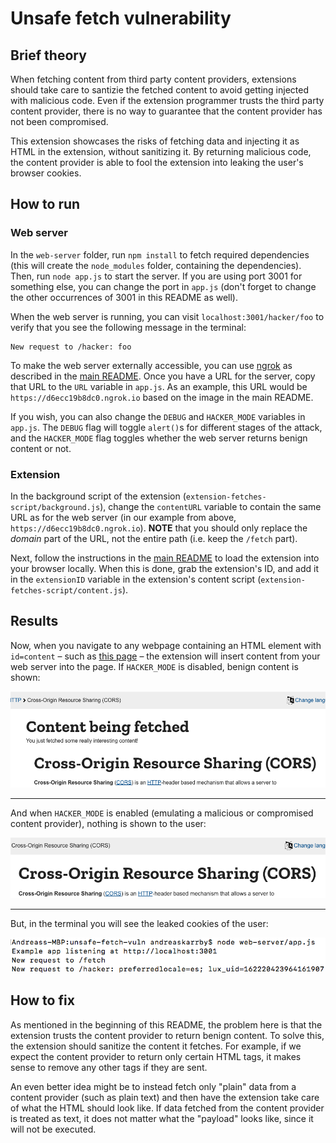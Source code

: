 # Unsafe fetch vulnerability

## Brief theory

When fetching content from third party content providers, extensions should take care to santizie the fetched content to avoid getting injected with malicious code. Even if the extension programmer trusts the third party content provider, there is no way to guarantee that the content provider has not been compromised.

This extension showcases the risks of fetching data and injecting it as HTML in the extension, without sanitizing it. By returning malicious code, the content provider is able to fool the extension into leaking the user's browser cookies.

## How to run

### Web server

In the `web-server` folder, run `npm install` to fetch required dependencies (this will create the `node_modules` folder, containing the dependencies). Then, run `node app.js` to start the server. If you are using port 3001 for something else, you can change the port in `app.js` (don't forget to change the other occurrences of 3001 in this README as well).

When the web server is running, you can visit `localhost:3001/hacker/foo` to verify that you see the following message in the terminal:  

```
New request to /hacker: foo
```

To make the web server externally accessible, you can use [ngrok](https://ngrok.com/) as described in the [main README](https://github.com/andreaskth/securing-chrome-extensions#how-to-make-web-server-externally-accessible-with-ngrok). Once you have a URL for the server, copy that URL to the `URL` variable in `app.js`. As an example, this URL would be `https://d6ecc19b8dc0.ngrok.io` based on the image in the main README.

If you wish, you can also change the `DEBUG` and `HACKER_MODE` variables in `app.js`. The `DEBUG` flag will toggle `alert()`s for different stages of the attack, and the `HACKER_MODE` flag toggles whether the web server returns benign content or not.

### Extension

In the background script of the extension (`extension-fetches-script/background.js`), change the `contentURL` variable to contain the same URL as for the web server (in our example from above, `https://d6ecc19b8dc0.ngrok.io`). **NOTE** that you should only replace the *domain* part of the URL, not the entire path (i.e. keep the `/fetch` part).

Next, follow the instructions in the [main README](https://github.com/andreaskth/securing-chrome-extensions#how-to-load-extensions-into-your-browser-locally) to load the extension into your browser locally. When this is done, grab the extension's ID, and add it in the `extensionID` variable in the extension's content script (`extension-fetches-script/content.js`).

## Results
Now, when you navigate to any webpage containing an HTML element with `id=content` – such as [this page](https://developer.mozilla.org/en-US/docs/Web/HTTP/CORS) – the extension will insert content from your web server into the page. If `HACKER_MODE` is disabled, benign content is shown:

![Benign content](./images/cors-with-content.png "Benign content")

---

And when `HACKER_MODE` is enabled (emulating a malicious or compromised content provider), nothing is shown to the user:

![No content](./images/cors-no-content.png "No content")

---

But, in the terminal you will see the leaked cookies of the user:

![Leaked cookies](./images/leaked-cookies.png "Leaked cookies")

## How to fix

As mentioned in the beginning of this README, the problem here is that the extension trusts the content provider to return benign content. To solve this, the extension should sanitize the content it fetches. For example, if we expect the content provider to return only certain HTML tags, it makes sense to remove any other tags if they are sent.

An even better idea might be to instead fetch only "plain" data from a content provider (such as plain text) and then have the extension take care of what the HTML should look like. If data fetched from the content provider is treated as text, it does not matter what the "payload" looks like, since it will not be executed.